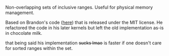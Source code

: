 Non-overlapping sets of inclusive ranges. Useful for physical memory management.

Based on Brandon's code
([here](https://github.com/gamozolabs/chocolate_milk/blob/master/shared/rangeset/src/lib.rs))
that is released under the MIT license. He refactored the code in his later
kernels but left the old implementation as-is in chocolate milk. 

that being said his implementation ~~sucks lmao~~ is faster if one doesn't care
for sorted ranges within the set.
